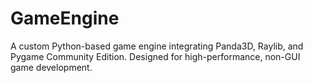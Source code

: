 # GameEngine
A custom Python-based game engine integrating Panda3D, Raylib, and Pygame Community Edition. Designed for high-performance, non-GUI game development.
